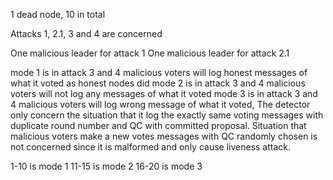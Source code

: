 1 dead node, 10 in total

Attacks 1, 2.1, 3 and 4 are concerned

One malicious leader for attack 1
One malicious leader for attack 2.1

mode 1 is in attack 3 and 4 malicious voters will log honest messages of what it voted
as honest nodes did
mode 2 is in attack 3 and 4 malicious voters will not log any messages of what it voted
mode 3 is in attack 3 and 4 malicious voters will log wrong message of what it voted,
The detector only concern the situation that it log the exactly same voting messages with duplicate
round number and QC with committed proposal. Situation that malicious voters make a new votes messages with QC randomly chosen is not concerned since it is malformed and only cause liveness attack.

1-10 is mode 1
11-15 is mode 2
16-20 is mode 3